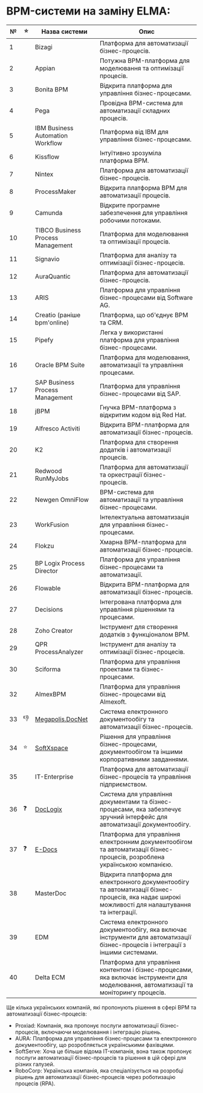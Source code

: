 ﻿# BPM-системи на заміну ELMA:

| №  |⭐| Назва системи                 | Опис                                                                                  |
|----|---|-------------------------------|---------------------------------------------------------------------------------------|
| 1  || Bizagi                        | Платформа для автоматизації бізнес-процесів.                                          |
| 2  || Appian                        | Потужна BPM-платформа для моделювання та оптимізації процесів.                        |
| 3  || Bonita BPM                    | Відкрита платформа для управління бізнес-процесами.                                   |
| 4  || Pega                          | Провідна BPM-система для автоматизації складних процесів.                             |
| 5  || IBM Business Automation Workflow | Платформа від IBM для управління бізнес-процесами.                                    |
| 6  || Kissflow                      | Інтуїтивно зрозуміла платформа BPM.                                                   |
| 7  || Nintex                        | Платформа для автоматизації бізнес-процесів.                                          |
| 8  || ProcessMaker                  | Відкрита платформа BPM для автоматизації процесів.                                    |
| 9  || Camunda                       | Відкрите програмне забезпечення для управління робочими потоками.                     |
| 10 || TIBCO Business Process Management | Платформа для моделювання та оптимізації процесів.                                    |
| 11 || Signavio                      | Платформа для аналізу та оптимізації бізнес-процесів.                                 |
| 12 || AuraQuantic                   | Платформа для автоматизації бізнес-процесів.                                          |
| 13 || ARIS                          | Платформа для управління бізнес-процесами від Software AG.                            |
| 14 || Creatio (раніше bpm'online)   | Платформа, що об'єднує BPM та CRM.                                                    |
| 15 || Pipefy                        | Легка у використанні платформа для управління бізнес-процесами.                       |
| 16 || Oracle BPM Suite              | Платформа для моделювання, автоматизації та управління процесами.                     |
| 17 || SAP Business Process Management | Платформа для управління бізнес-процесами від SAP.                                    |
| 18 || jBPM                          | Гнучка BPM-платформа з відкритим кодом від Red Hat.                                   |
| 19 || Alfresco Activiti             | Відкрита BPM-платформа для автоматизації бізнес-процесів.                             |
| 20 || K2                            | Платформа для створення додатків і автоматизації процесів.                            |
| 21 || Redwood RunMyJobs             | Платформа для автоматизації та оркестрації бізнес-процесів.                           |
| 22 || Newgen OmniFlow               | BPM-система для автоматизації та управління бізнес-процесами.                         |
| 23 || WorkFusion                    | Інтелектуальна автоматизація для управління бізнес-процесами.                         |
| 24 || Flokzu                        | Хмарна BPM-платформа для автоматизації бізнес-процесів.                               |
| 25 || BP Logix Process Director     | Платформа для управління бізнес-процесами та автоматизації.                           |
| 26 || Flowable                      | Відкрита BPM-платформа для автоматизації бізнес-процесів.                             |
| 27 || Decisions                     | Інтегрована платформа для управління рішеннями та процесами.                          |
| 28 || Zoho Creator                  | Інструмент для створення додатків з функціоналом BPM.                                 |
| 29 || QPR ProcessAnalyzer           | Інструмент для аналізу та оптимізації бізнес-процесів.                                |
| 30 || Sciforma                      | Платформа для управління проектами та бізнес-процесами.                               |
| 32 || AlmexBPM | Платформа для управління бізнес-процесами від Almexoft. |
| 33 |👎| [Megapolis.DocNet](./INFO/Megapolis_DocNet/README.MD) | Система електронного документообігу та автоматизації бізнес-процесів.
| 34 |⭐| [SoftXspace](./INFO/SoftXspace/README.MD) | Рішення для управління бізнес-процесами, документообігом та іншими корпоративними завданнями. |
| 35 || IT-Enterprise | Платформа для автоматизації бізнес-процесів та управління підприємством. |
| 36 |❓| [DocLogix](./INFO/DocLogix/README.MD) | Система для управління документами та бізнес-процесами, яка забезпечує зручний інтерфейс для автоматизації документообігу. |
| 37 |❓| [E-Docs](./INFO/E_Docs/README.MD) | Платформа для управління електронним документообігом та автоматизації бізнес-процесів, розроблена українською компанією. |
| 38 || MasterDoc | Відкрита платформа для електронного документообігу та автоматизації бізнес-процесів, яка надає широкі можливості для налаштування та інтеграції. |
| 39 || EDM | Система електронного документообігу, яка включає інструменти для автоматизації бізнес-процесів і інтеграції з іншими системами. |
| 40 || Delta ECM | Платформа для управління контентом і бізнес-процесами, яка включає інструменти для моделювання, автоматизації та моніторингу процесів. |

Ще кілька українських компаній, які пропонують рішення в сфері BPM та автоматизації бізнес-процесів:

* Proxiad: Компанія, яка пропонує послуги автоматизації бізнес-процесів, включаючи моделювання і інтеграцію рішень.
* AURA: Платформа для управління бізнес-процесами та електронного документообігу, що розробляється українськими фахівцями.
* SoftServe: Хоча це більше відома IT-компанія, вона також пропонує послуги автоматизації бізнес-процесів та рішення в цій сфері для різних галузей.
* RoboCorp: Українська компанія, яка спеціалізується на розробці рішень для автоматизації бізнес-процесів через роботизацію процесів (RPA).